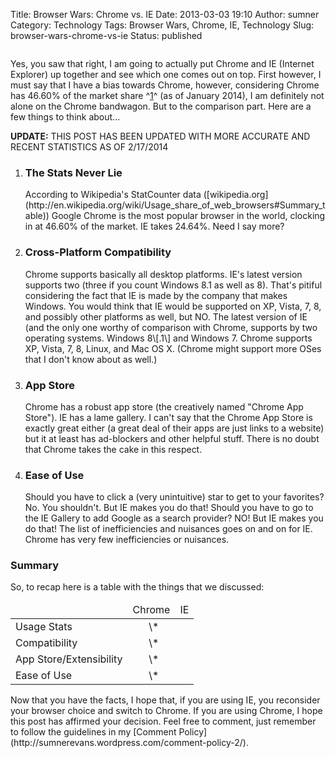 Title: Browser Wars: Chrome vs. IE
Date: 2013-03-03 19:10
Author: sumner
Category: Technology
Tags: Browser Wars, Chrome, IE, Technology
Slug: browser-wars-chrome-vs-ie
Status: published

<div id="yass_top_edge_dummy"
style="width:1px;height:1px;padding:0;margin:-1px 0 0;border-width:0;display:block;">

</div>

<div id="yass_top_edge"
style="background-image:url('//khpcanbeojalbkpgpmjpdkjnkfcgfkhb/edgebgtop.png');background-attachment:scroll;padding:0;margin:0;border-width:0;height:0;display:block;width:1386px;background-position:50% 100%;">

</div>

Yes, you saw that right, I am going to actually put Chrome and IE
(Internet Explorer) up together and see which one comes out on top.
First however, I must say that I have a bias towards Chrome, however,
considering Chrome has 46.60% of the market share
^[1](http://en.wikipedia.org/wiki/Usage_share_of_web_browsers#Summary_table)^
(as of January 2014), I am definitely not alone on the Chrome bandwagon.
But to the comparison part. Here are a few things to think about...

**UPDATE:** THIS POST HAS BEEN UPDATED WITH MORE ACCURATE AND RECENT
STATISTICS AS OF 2/17/2014

1.  ### The Stats Never Lie

    <p>
    According to Wikipedia's StatCounter data
    ([wikipedia.org](http://en.wikipedia.org/wiki/Usage_share_of_web_browsers#Summary_table))
    Google Chrome is the most popular browser in the world, clocking in
    at 46.60% of the market. IE takes 24.64%. Need I say more?

2.  ### Cross-Platform Compatibility

    <p>
    Chrome supports basically all desktop platforms. IE's latest version
    supports two (three if you count Windows 8.1 as well as 8). That's
    pitiful considering the fact that IE is made by the company that
    makes Windows. You would think that IE would be supported on XP,
    Vista, 7, 8, and possibly other platforms as well, but NO. The
    latest version of IE (and the only one worthy of comparison with
    Chrome, supports by two operating systems. Windows 8\[.1\] and
    Windows 7. Chrome supports XP, Vista, 7, 8, Linux, and Mac OS X.
    (Chrome might support more OSes that I don't know about as well.)

3.  ### App Store

    <p>
    Chrome has a robust app store (the creatively named "Chrome App
    Store"). IE has a lame gallery. I can't say that the Chrome App
    Store is exactly great either (a great deal of their apps are just
    links to a website) but it at least has ad-blockers and other
    helpful stuff. There is no doubt that Chrome takes the cake in this
    respect.

4.  ### Ease of Use

    <p>
    Should you have to click a (very unintuitive) star to get to your
    favorites? No. You shouldn't. But IE makes you do that! Should you
    have to go to the IE Gallery to add Google as a search provider? NO!
    But IE makes you do that! The list of inefficiencies and nuisances
    goes on and on for IE. Chrome has very few inefficiencies or
    nuisances.

### Summary

So, to recap here is a table with the things that we discussed:

<table>
<thead>
<tr>
<td>
</td>
<td>
Chrome

</td>
<td>
IE

</td>
</tr>
</thead>
<tbody>
<tr>
<td>
Usage Stats

</td>
<td>
      \*

</td>
<td>
</td>
</tr>
<tr>
<td>
Compatibility

</td>
<td>
      \*

</td>
<td>
</td>
</tr>
<tr>
<td>
App Store/Extensibility

</td>
<td>
      \*

</td>
<td>
</td>
</tr>
<tr>
<td>
Ease of Use

</td>
<td>
      \*

</td>
<td>
</td>
</tr>
</tbody>
</table>
Now that you have the facts, I hope that, if you are using IE, you
reconsider your browser choice and switch to Chrome. If you are using
Chrome, I hope this post has affirmed your decision. Feel free to
comment, just remember to follow the guidelines in my [Comment
Policy](http://sumnerevans.wordpress.com/comment-policy-2/).
